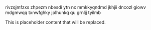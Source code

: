 rivzqjmfzxs zhpezm nbesdi ytn nx mmkkyqndmd jkhjii dncozl giowv mdgmwqq txnwfghky jplhunkq qu grnljj tyilmb

<!--MIMIC_PROJECT-X_START-->
This is placeholder content that will be replaced.
<!--MIMIC_PROJECT-X_END-->